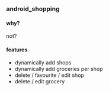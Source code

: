 ### android_shopping
#### why?
not?
#### features
- dynamically add shops
- dynamically add groceries per shop
- delete / favourite / edit shop
- delete / edit grocery
